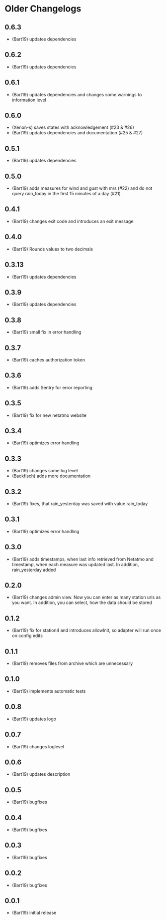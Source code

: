 # Older Changelogs
## 0.6.3
* (Bart19) updates dependencies

## 0.6.2
* (Bart19) updates dependencies

## 0.6.1
* (Bart19) updates dependencies and changes some warnings to information level

## 0.6.0
* (Xenon-s) saves states with acknowledgement (#23 & #26)
* (Bart19) updates dependencies and documentation (#25 & #27)

## 0.5.1
* (Bart19) updates dependencies

## 0.5.0
* (Bart19) adds measures for wind and gust with m/s (#22) and do not query rain_today in the first 15 minutes of a day (#21)

## 0.4.1
* (Bart19) changes exit code and introduces an exit message

## 0.4.0
* (Bart19) Rounds values to two decimals

## 0.3.13
* (Bart19) updates dependencies

## 0.3.9
* (Bart19) updates dependencies

## 0.3.8
* (Bart19) small fix in error handling

## 0.3.7
* (Bart19) caches authorization token

## 0.3.6
* (Bart19) adds Sentry for error reporting

## 0.3.5
* (Bart19) fix for new netatmo website

## 0.3.4
* (Bart19) optimizes error handling

## 0.3.3
* (Bart19) changes some log level
* (Backfisch) adds more documentation

## 0.3.2
* (Bart19) fixes, that rain_yesterday was saved with value rain_today

## 0.3.1
* (Bart19) optimizes error handling

## 0.3.0
* (Bart19) adds timestamps, when last info retrieved from Netatmo and timestamp, when each measure was updated last. In addition, rain_yesterday added

## 0.2.0
* (Bart19) changes admin view. Now you can enter as many station urls as you want. In addition, you can select, how the data should be stored

## 0.1.2
* (Bart19) fix for station4 and introduces allowInit, so adapter will run once on config edits

## 0.1.1
* (Bart19) removes files from archive which are unnecessary

## 0.1.0
* (Bart19) implements automatic tests

## 0.0.8
* (Bart19) updates logo

## 0.0.7
* (Bart19) changes loglevel

## 0.0.6
* (Bart19) updates description

## 0.0.5
* (Bart19) bugfixes

## 0.0.4
* (Bart19) bugfixes

## 0.0.3
* (Bart19) bugfixes

## 0.0.2
* (Bart19) bugfixes

## 0.0.1
* (Bart19) initial release

